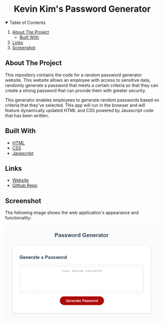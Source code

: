 <h1 align="center">Kevin Kim's Password Generator</h1>

<!-- TABLE OF CONTENTS -->
<details open="open">
  <summary>Table of Contents</summary>
  <ol>
    <li>
      <a href="#about-the-project">About The Project</a>
      <ul>
        <li><a href="#built-with">Built With</a></li>
      </ul>
    </li>
    <li>
      <a href="#links">Links</a>
    <li><a href="#screenshot">Screenshot</a></li>
  </ol>
</details>

## About The Project

This repository contains the code for a random password generator website. This website allows an employee with access to sensitive data, randomly generate a password that meets a certain criteria so that they can create a strong password that can provide them with greater security.

This generator enables employees to generate random passwords based on criteria that they've selected. This app will run in the browser and will feature dynamically updated HTML and CSS powered by Javascript code that has been written.

## Built With

- [HTML](https://html.spec.whatwg.org/)
- [CSS](https://www.w3.org/Style/CSS/Overview.en.html)
- [Javascript](https://www.javascript.com/)

## Links

- [Website](https://kimshihyun.github.io/password-generator/)
- [Github Repo](https://github.com/KimShiHyun/password-generator/)

## Screenshot

The following image shows the web application's appearance and functionality:

![Web Screenshot](./assets/images/screenshot.png)
